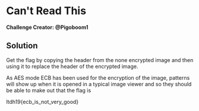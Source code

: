 # Can't Read This

__Challenge Creator: @Pigoboom1__

## Solution
Get the flag by copying the header from the none encrypted image and then using it to replace the header of the encrypted image. 

As AES mode ECB has been used for the encryption of the image, patterns will show up when it is opened in a typical image viewer and so they should be able to make out that the flag is

ltdh19{ecb_is_not_very_good}

